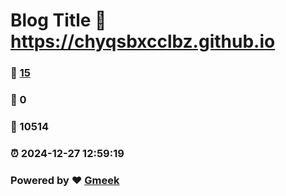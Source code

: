 # Blog Title :link: https://chyqsbxcclbz.github.io 
### :page_facing_up: [15](https://chyqsbxcclbz.github.io/tag.html) 
### :speech_balloon: 0 
### :hibiscus: 10514 
### :alarm_clock: 2024-12-27 12:59:19 
### Powered by :heart: [Gmeek](https://github.com/Meekdai/Gmeek)
